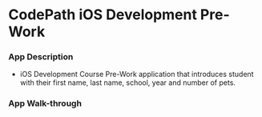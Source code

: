 # CodePath iOS Development Pre-Work

### App Description
- iOS Development Course Pre-Work application that introduces student with their first name, last name, school, year and number of pets.

### App Walk-through

<!-- <img src="https://media.giphy.com/media/TZse4XLmO7tYMxbmTw/giphy.gif" width=200><br>


### Required Features

- [x] 1. App displays an image of a school's logo
- [x] 2. App has three textfields for first, last, and school names
- [x] 3. App has a segmented control that changes student year
- [x] 4. Number of pet matches label is increased/decreased by stepper
- [x] 5. Switch makes a statement about wanting more pets or not(true/false) 
- [x] 6. Introduce yourself button shows alert box with an introduciton and dismiss button

### Optional Features

- [ ] 1. User can tap a button to change the color of the background view
- [ ] 3. User can select on additional buttons that provide more info about the user. Example: more textfields, a different alert box, etc.
- [ ] 4. Any stylistic changes that are not default options (Comment this here)
